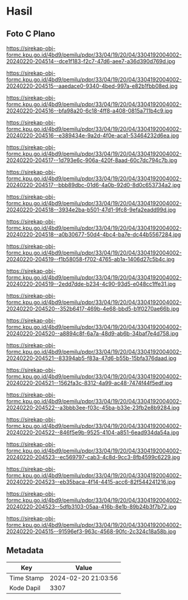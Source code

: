 # Hasil

## Foto C Plano

https://sirekap-obj-formc.kpu.go.id/4bd9/pemilu/pdpr/33/04/19/20/04/3304192004002-20240220-204514--dce1f183-f2c7-47d6-aee7-a36d390d769d.jpg

https://sirekap-obj-formc.kpu.go.id/4bd9/pemilu/pdpr/33/04/19/20/04/3304192004002-20240220-204515--aaedace0-9340-4bed-997a-e82b1fbb08ed.jpg

https://sirekap-obj-formc.kpu.go.id/4bd9/pemilu/pdpr/33/04/19/20/04/3304192004002-20240220-204516--bfa98a20-6c18-4ff8-a408-0815a711b4c9.jpg

https://sirekap-obj-formc.kpu.go.id/4bd9/pemilu/pdpr/33/04/19/20/04/3304192004002-20240220-204516--e389434e-9a2d-4f0e-aca1-53464232d6ea.jpg

https://sirekap-obj-formc.kpu.go.id/4bd9/pemilu/pdpr/33/04/19/20/04/3304192004002-20240220-204517--1d793e6c-906a-420f-8aad-60c7dc794c7b.jpg

https://sirekap-obj-formc.kpu.go.id/4bd9/pemilu/pdpr/33/04/19/20/04/3304192004002-20240220-204517--bbb89dbc-01d6-4a0b-92d0-8d0c653734a2.jpg

https://sirekap-obj-formc.kpu.go.id/4bd9/pemilu/pdpr/33/04/19/20/04/3304192004002-20240220-204518--3934e2ba-b501-47d1-9fc8-9efa2eadd99d.jpg

https://sirekap-obj-formc.kpu.go.id/4bd9/pemilu/pdpr/33/04/19/20/04/3304192004002-20240220-204518--a0b30677-50d4-4bc4-ba7e-dc44b5567284.jpg

https://sirekap-obj-formc.kpu.go.id/4bd9/pemilu/pdpr/33/04/19/20/04/3304192004002-20240220-204519--f1b58058-f702-4765-ab1a-1406d27c5b4c.jpg

https://sirekap-obj-formc.kpu.go.id/4bd9/pemilu/pdpr/33/04/19/20/04/3304192004002-20240220-204519--2edd7dde-b234-4c90-93d5-e048cc1ffe31.jpg

https://sirekap-obj-formc.kpu.go.id/4bd9/pemilu/pdpr/33/04/19/20/04/3304192004002-20240220-204520--352b6417-469b-4e68-bbd5-b1f0270ae66b.jpg

https://sirekap-obj-formc.kpu.go.id/4bd9/pemilu/pdpr/33/04/19/20/04/3304192004002-20240220-204520--a8894c8f-6a7a-48d9-ab6b-34baf7e4d758.jpg

https://sirekap-obj-formc.kpu.go.id/4bd9/pemilu/pdpr/33/04/19/20/04/3304192004002-20240220-204521--83394ab5-f83a-47d6-b55b-15bfa376daad.jpg

https://sirekap-obj-formc.kpu.go.id/4bd9/pemilu/pdpr/33/04/19/20/04/3304192004002-20240220-204521--1562fa3c-8312-4a99-ac48-7474f44f5edf.jpg

https://sirekap-obj-formc.kpu.go.id/4bd9/pemilu/pdpr/33/04/19/20/04/3304192004002-20240220-204522--a3bbb3ee-f03c-45ba-b33e-23fb2e8b9284.jpg

https://sirekap-obj-formc.kpu.go.id/4bd9/pemilu/pdpr/33/04/19/20/04/3304192004002-20240220-204522--846f5e9b-9525-4104-a851-6ead934da54a.jpg

https://sirekap-obj-formc.kpu.go.id/4bd9/pemilu/pdpr/33/04/19/20/04/3304192004002-20240220-204523--ec569797-cab3-4c8d-9cc3-8fb4599c6229.jpg

https://sirekap-obj-formc.kpu.go.id/4bd9/pemilu/pdpr/33/04/19/20/04/3304192004002-20240220-204523--eb35baca-4f14-4415-acc6-82f544241216.jpg

https://sirekap-obj-formc.kpu.go.id/4bd9/pemilu/pdpr/33/04/19/20/04/3304192004002-20240220-204523--5dfb3103-05aa-416b-8e1b-89b24b3f7b72.jpg

https://sirekap-obj-formc.kpu.go.id/4bd9/pemilu/pdpr/33/04/19/20/04/3304192004002-20240220-204515--91596ef3-963c-4568-90fc-2c324c18a58b.jpg


## Metadata

| Key        | Value               |
| ---------- | ------------------- |
| Time Stamp | 2024-02-20 21:03:56 |
| Kode Dapil | 3307                |



